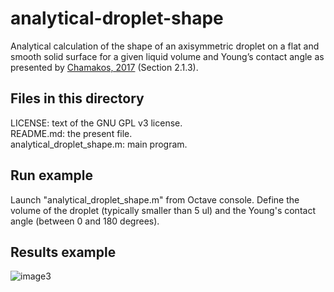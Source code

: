 # analytical-droplet-shape
Analytical calculation of the shape of an axisymmetric droplet on a flat and smooth solid surface for a given liquid volume and Young’s contact angle as presented by [Chamakos, 2017](http://dspace.lib.ntua.gr/xmlui/handle/123456789/44746) (Section 2.1.3).

## Files in this directory
LICENSE: text of the GNU GPL v3 license.</br>
README.md: the present file.</br>
analytical_droplet_shape.m: main program.

## Run example
Launch "analytical_droplet_shape.m" from Octave console. Define the volume of the droplet (typically smaller than 5 ul) and the Young's contact angle (between 0 and 180 degrees).

## Results example
![image3](https://user-images.githubusercontent.com/29924262/136164104-c002ff6b-7749-4445-858f-38183eaf7238.png)


